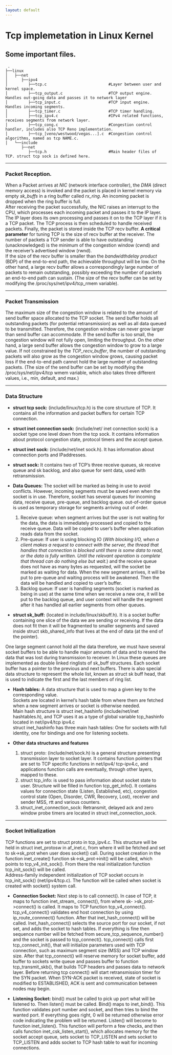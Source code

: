 ```yaml
---
layout: default
---
```


# Tcp implemetation in Linux Kernel
## Some important files.   
     .   
    ├──linux  
    │   ├──net  
    │      ├──ipv4  
    │         ├──tcp.c                           #Layer between user and kernel space.  
    │         ├──tcp_output.c                    #TCP output engine. Handles out-going data and passes it to network layer  
    │         ├──tcp_input.c                     #TCP input engine. Handles incoming segments.  
    │         ├──tcp_timer.c                     #TCP timer handling.  
    │         ├──tcp_ipv4.c                      #IPv4 related functions, receives segments from network layer.  
    │         ├──tcp_cong.c                      #Congestion control handler, includes also TCP Reno implementation.  
    │         ├──tcp_[veno/westwood/vegas...].c  #Congestion control algorithms, named as tcp NAME.c.  
    │   └──include  
           ├──net  
              ├──tcp.h                           #Main header files of TCP. struct tcp sock is defined here.  
           
* * *

### Packet Reception.
When a Packet arrives at _NIC_ (network interface controller), the _DMA_ (direct memory access) is invoked and the packet is placed in kernel memory via empty _sk_buffs_ in a ring buffer called _rx_ring_. An incoming packet is dropped when the ring buffer is full.  
After receiving the packet successfully, the NIC raises an interrupt to the CPU, which processes each incoming packet and passes it to the IP layer. The IP layer does its own processing and passes it on to the TCP layer if it is a TCP packet. The TCP process is then scheduled to handle received packets.   Finally, the packet is stored inside the TCP recv buffer. **A critical parameter** for tuning TCP is the size of recv buffer at the receiver. The number of packets a TCP sender is able to have outstanding (unacknowledged) is the minimum of the congestion window (cwnd) and the receiver’s advertised window (rwnd).  
If the size of the recv buffer is smaller than the _bandwidthdelay product_ (BDP) of the end-to-end path, the achievable throughput will be low. On the other hand, a large recv buffer allows a correspondingly large number of packets to remain outstanding, possibly exceeding the number of packets an end-to-end path can sustain. (The size of the recv buffer can be set by modifying the /proc/sys/net/ipv4/tcp_rmem variable).  

* * *

### Packet Transmission  
The maximum size of the congestion window is related to the amount of send buffer space allocated to the TCP socket. The send buffer holds all outstanding packets (for potential retransmission) as well as all data queued to be transmitted. Therefore, the congestion window can never grow larger than send buffer can accommodate. If the send buffer is too small, the congestion window will not fully open, limiting the throughput. On the other hand, a large send buffer allows the congestion window to grow to a large value. If not constrained by the _TCP_recv_buffer_, the number of outstanding packets will also grow as the congestion window grows, causing packet loss if the end-to-end path cannot hold the large number of outstanding packets. (The size of the send buffer can be set by modifying the /proc/sys/net/ipv4/tcp wmem variable, which also takes three different values, i.e., min, default, and max.)

* * *

### Data Structure
* **struct tcp sock:**
(include/linux/tcp.h) is the core structure of TCP. It contains all the information and packet buffers for certain TCP connection.
* **struct inet connection sock:**
(include/net/ inet connection sock) is a socket type one level down from the tcp sock. It contains information about protocol congestion state, protocol timers and the accept queue.
* **struct inet sock:**
(include/net/inet sock.h). It has information about connection ports and IPaddresses.
* **struct sock:**
It contains two of TCP’s three receive queues, sk receive queue and sk backlog, and also queue for sent data, used with retransmission.

* **Data Queues:**
The socket will be marked as being in use to avoid conflicts. However, incoming segments must be saved even when the socket is in use. Therefore, socket has several queues for incoming data, receive queue, pre-queue, and backlog queue. out-of-order queue is used as temporary storage for segments arriving out of order.
  1. Receive queue: when segment arrives but the user is not waiting for the data, the data is immediately processed and copied to the receive queue. Data will be copied to user’s buffer when application reads data from the socket.
  2. Pre-queue: If user is using blocking IO (_With blocking I/O, when a client makes a request to connect with the server, the thread that handles that   connection is blocked until there is some data to read, or the data is fully written. Until the relevant operation is complete that thread can do nothing else but wait._) and the receive queue does not have as many bytes as requested, will the socket be marked as waiting for data. When the new segment arrives, it will be put to pre-queue and waiting process will be awakened. Then the data will be handled and copied to user’s buffer.
  3. Backlog queue: If user is handling segments (socket is marked as being in use) at the same time when we receive a new one, it will be put to the backlog queue, and user context will handle the segment after it has handled all earlier segments from other queues.

* **struct sk_buff:**
(located in include/linux/skbuff.h). It is a socket buffer containing one slice of the data we are sending or receiving. If the data does not fit then it will be fragmented to smaller segments and saved inside struct skb_shared_info that lives at the end of data (at the end of the pointer).

One large segment cannot hold all the data therefore, we must have several socket buffers to be able to handle major amounts of data and to resend the data that was lost during transmission to receiver. In Linux these queues are implemented as double linked ringlists of sk_buff structures. Each socket buffer has a pointer to the previous and next buffers. There is also special data structure to represent the whole list, known as struct sk buff head, that is used to indicate the first and the last members of ring list.

* **Hash tables:**
  A data structure that is used to map a given key to the corresponding value.  
Sockets are located in kernel’s hash table from where them are fetched when a new segment arrives or socket is otherwise needed.  
Main hash structure is struct inet_hashinfo (include/net/inet hashtables.h), and TCP uses it as a type of global variable tcp_hashinfo located in net/ipv4/tcp ipv4.c  
struct inet_hashinfo has three main hash tables: One for sockets with full identity, one for bindings and one for listening sockets.  

* **Other data structures and features**
  1. struct proto: (include/net/sock.h) is a general structure presenting transmission layer to socket layer. It contains function pointers that are set to TCP specific functions in net/ipv4/ tcp-ipv4.c, and applications function calls are eventually, through other layers, mapped to these.  
  2. struct tcp_info: is used to pass information about socket state to user. Structure will be filled in function tcp_get_info(). It contains values for connection state (Listen, Established, etc), congestion control state (Open, Disorder, CWR, Recovery, Lost), receiver and sender MSS, rtt and various counters.  
  3. struct_inet_connection_sock: Retransmit, delayed ack and zero window probe timers are located in struct inet_connection_sock.  

* * *

### Socket Initialization
TCP functions are set to struct proto in tcp_ipv4.c. This structure will be held in struct inet_protosw in af_inet.c, from where it will be fetched and set to sk->sk_prot when user does socket() call. During socket creation in the function inet_create() function sk->sk_prot->init() will be called, which points to tcp_v4_init_sock(). From there the real initialization function tcp_init_sock() will be called.  
Address-family independent initialization of TCP socket occurs in tcp_init_sock() (net/ipv4/tcp.c). The function will be called when socket is created with socket() system call.  
* **Connection Socket:** Next step is to call connect(). In case of TCP, it maps to function inet_stream_ connect(), from where sk- >sk_prot->connect() is called. It maps to TCP function tcp_v4_connect().
tcp_v4_connect() validates end host connection by using ip_route_connnect() function. After that inet_hash_connect() will be called. Inet_hash_connect() selects the source port for our socket, if not set, and adds the socket to hash tables. If everything is fine then sequence number will be fetched from secure_tcp_sequence_number() and the socket is passed to tcp_connect().
tcp_connect() calls first tcp_connect_init(), that will initialize parameters used with TCP connection, such as maximum segment size (MSS) and TCP window size. After that tcp_connect() will reserve memory for socket buffer, add buffer to sockets write queue and passes buffer to function tcp_transmit_skb(), that builds TCP headers and passes data to network layer. Before returning tcp connect() will start retransmission timer for the SYN packet. When SYN-ACK packet is received, state of socket is modified to ESTABLISHED, ACK is sent and communication between nodes may begin.
 
* **Listening Socket:** bind() must be called to pick up port what will be listened to. Then listen() must be called. Bind() maps to inet_bind(). This function validates port number and socket, and then tries to bind the wanted port. If everything goes right, 0 will be returned otherwise error code indicating the problem will be returned. Listen() will become to function inet_listen(). This function will perform a few checks, and then calls function inet_csk_listen_start(), which allocates memory for the socket accept queue, sets socket to TCP_LISTEN and sets socket to TCP_LISTEN and adds socket to TCP hash table to wait for incoming connections.

